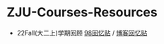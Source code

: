 # ZJU-Courses-Resources

* 22Fall(大二上)学期回顾 [98回忆贴](https://www.cc98.org/topic/5511167) / [博客回忆贴](https://blog.hobbitqia.cc/p/c514a2cc.html)
